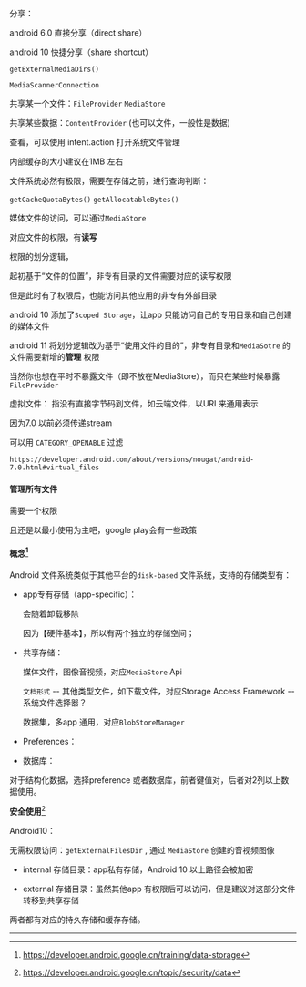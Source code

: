 

分享：

android 6.0 直接分享（direct share）  

android 10 快捷分享（share shortcut）  



`getExternalMediaDirs()` 

`MediaScannerConnection`  



共享某一个文件：`FileProvider`  `MediaStore`

共享某些数据：`ContentProvider` (也可以文件，一般性是数据)

查看，可以使用 intent.action 打开系统文件管理  



内部缓存的大小建议在1MB 左右 



 



文件系统必然有极限，需要在存储之前，进行查询判断：

`getCacheQuotaBytes()`  `getAllocatableBytes()`  





媒体文件的访问，可以通过`MediaStore`  



对应文件的权限，有**读写**  

权限的划分逻辑，  

起初基于“文件的位置”，非专有目录的文件需要对应的读写权限   

但是此时有了权限后，也能访问其他应用的非专有外部目录     

android 10 添加了`Scoped Storage`，让app 只能访问自己的专用目录和自己创建的媒体文件  

android 11 将划分逻辑改为基于“使用文件的目的”，非专有目录和`MediaSotre` 的文件需要新增的**管理** 权限  



当然你也想在平时不暴露文件（即不放在MediaStore），而只在某些时候暴露 `FileProvider` 



虚拟文件：  指没有直接字节码到文件，如云端文件，以URI 来通用表示  

因为7.0 以前必须传递stream   

可以用  `CATEGORY_OPENABLE` 过滤  

```
https://developer.android.com/about/versions/nougat/android-7.0.html#virtual_files
```



#### 管理所有文件

需要一个权限  

且还是以最小使用为主吧，google play会有一些政策  



#### 概念[^1]

Android 文件系统类似于其他平台的`disk-based` 文件系统，支持的存储类型有：

- app专有存储（app-specific）：

    会随着卸载移除  

    因为【硬件基本】，所以有两个独立的存储空间；    

- 共享存储：

    媒体文件，图像音视频，对应`MediaStore`  Api

    `文档形式` -- 其他类型文件，如下载文件，对应Storage Access Framework -- 系统文件选择器？

    数据集，多app 通用，对应`BlobStoreManager`

- Preferences：

- 数据库：

对于结构化数据，选择preference 或者数据库，前者键值对，后者对2列以上数据使用。



**安全使用**[^2]



Android10：

无需权限访问：`getExternalFilesDir` , 通过 `MediaStore` 创建的音视频图像  



- internal 存储目录：app私有存储，Android 10 以上路径会被加密

- external 存储目录：虽然其他app 有权限后可以访问，但是建议对这部分文件转移到共享存储  

两者都有对应的持久存储和缓存存储。



---



[^1]: https://developer.android.google.cn/training/data-storage
[^2]: https://developer.android.google.cn/topic/security/data